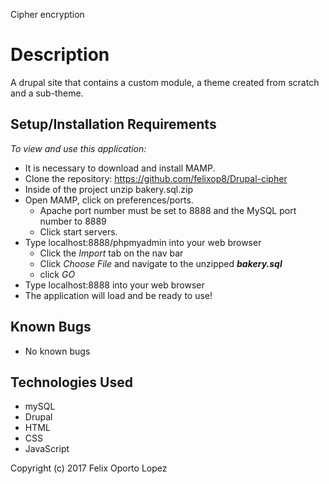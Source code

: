 Cipher encryption

# Description
A drupal site that contains a custom module, a theme created from scratch and a sub-theme.

## Setup/Installation Requirements
_To view and use this application:_
* It is necessary to download and install MAMP.
* Clone the repository: https://github.com/felixop8/Drupal-cipher
* Inside of the project unzip bakery.sql.zip
* Open MAMP, click on preferences/ports.
    * Apache port number must be set to 8888 and the MySQL port number to 8889
    * Click start servers.
* Type localhost:8888/phpmyadmin into your web browser
    * Click the _Import_ tab on the nav bar
    * Click _Choose File_ and navigate to the unzipped **_bakery.sql_**
    * click _GO_
* Type localhost:8888 into your web browser
* The application will load and be ready to use!

## Known Bugs
* No known bugs

## Technologies Used
* mySQL
* Drupal
* HTML
* CSS
* JavaScript


Copyright (c) 2017 Felix Oporto Lopez
